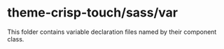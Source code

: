 # theme-crisp-touch/sass/var

This folder contains variable declaration files named by their component class.
